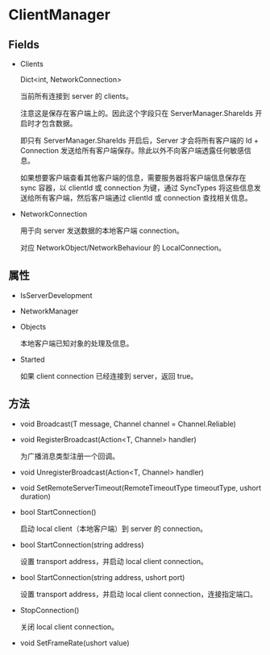 # ClientManager

## Fields

- Clients

  Dict<int, NetworkConnection>

  当前所有连接到 server 的 clients。

  注意这是保存在客户端上的。因此这个字段只在 ServerManager.ShareIds 开启时才包含数据。

  即只有 ServerManager.ShareIds 开启后，Server 才会将所有客户端的 Id + Connection 发送给所有客户端保存。除此以外不向客户端透露任何敏感信息。

  如果想要客户端查看其他客户端的信息，需要服务器将客户端信息保存在 sync 容器，以 clientId 或 connection 为键，通过 SyncTypes 将这些信息发送给所有客户端，然后客户端通过 clientId 或 connection 查找相关信息。

- NetworkConnection

  用于向 server 发送数据的本地客户端 connection。

  对应 NetworkObject/NetworkBehaviour 的 LocalConnection。

## 属性

- IsServerDevelopment
- NetworkManager

- Objects

  本地客户端已知对象的处理及信息。

- Started

  如果 client connection 已经连接到 server，返回 true。

## 方法

- void Broadcast<T>(T message, Channel channel = Channel.Reliable)

- void RegisterBroadcast<T>(Action<T, Channel> handler)

  为广播消息类型注册一个回调。

- void UnregisterBroadcast<T>(Action<T, Channel> handler)

- void SetRemoteServerTimeout(RemoteTimeoutType timeoutType, ushort duration)

- bool StartConnection()

  启动 local client（本地客户端）到 server 的 connection。

- bool StartConnection(string address)

  设置 transport address，并启动 local client connection。

- bool StartConnection(string address, ushort port)

  设置 transport address，并启动 local client connection，连接指定端口。

- StopConnection()

  关闭 local client connection。

- void SetFrameRate(ushort value)
